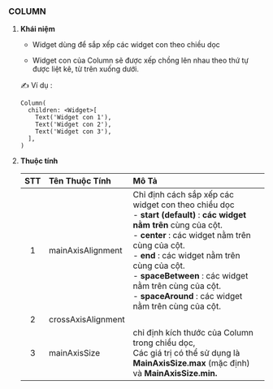 ### COLUMN

1. **Khái niệm**
   
   - Widget dùng để sắp xếp các widget con theo chiều dọc
   
   - Widget con của Column sẽ được xếp chồng lên nhau theo thứ tự được liệt kê, từ trên xuống dưới.
   
   ✍️ Ví dụ : 
   
   ```
   Column(
     children: <Widget>[
       Text('Widget con 1'),
       Text('Widget con 2'),
       Text('Widget con 3'),
     ],
   )
   ```

2. **Thuộc tính**
   
   | STT | Tên Thuộc Tính     | Mô Tả                                                                                                                                                                                                                                                                                                                                                  |
   |:---:|:------------------ |:------------------------------------------------------------------------------------------------------------------------------------------------------------------------------------------------------------------------------------------------------------------------------------------------------------------------------------------------------ |
   | 1   | mainAxisAlignment  | Chỉ định cách sắp xếp các widget con theo chiều dọc<br/>- **start (default)** : **các widget nằm trên** cùng của cột.<br/>- **center** : các widget nằm trên cùng của cột.<br/>- **end** : các widget nằm trên cùng của cột.<br/>- **spaceBetween** : các widget nằm trên cùng của cột.<br/>- **spaceAround** : các widget nằm trên cùng của cột.<br/> |
   | 2   | crossAxisAlignment |                                                                                                                                                                                                                                                                                                                                                        |
   | 3   | mainAxisSize       | chỉ định kích thước của Column trong chiều dọc, <br/>Các giá trị có thể sử dụng là **MainAxisSize.max** (mặc định) và **MainAxisSize.min.**                                                                                                                                                                                                            |
